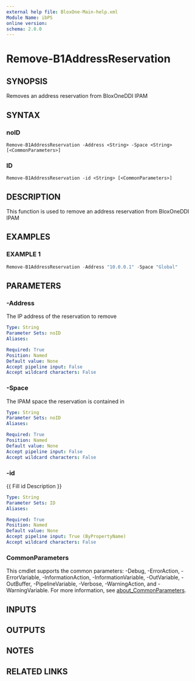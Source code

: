 ```yaml
---
external help file: BloxOne-Main-help.xml
Module Name: ibPS
online version:
schema: 2.0.0
---
```


# Remove-B1AddressReservation

## SYNOPSIS
Removes an address reservation from BloxOneDDI IPAM

## SYNTAX

### noID
```
Remove-B1AddressReservation -Address <String> -Space <String> [<CommonParameters>]
```

### ID
```
Remove-B1AddressReservation -id <String> [<CommonParameters>]
```

## DESCRIPTION
This function is used to remove an address reservation from BloxOneDDI IPAM

## EXAMPLES

### EXAMPLE 1
```powershell
Remove-B1AddressReservation -Address "10.0.0.1" -Space "Global"
```

## PARAMETERS

### -Address
The IP address of the reservation to remove

```yaml
Type: String
Parameter Sets: noID
Aliases:

Required: True
Position: Named
Default value: None
Accept pipeline input: False
Accept wildcard characters: False
```

### -Space
The IPAM space the reservation is contained in

```yaml
Type: String
Parameter Sets: noID
Aliases:

Required: True
Position: Named
Default value: None
Accept pipeline input: False
Accept wildcard characters: False
```

### -id
{{ Fill id Description }}

```yaml
Type: String
Parameter Sets: ID
Aliases:

Required: True
Position: Named
Default value: None
Accept pipeline input: True (ByPropertyName)
Accept wildcard characters: False
```

### CommonParameters
This cmdlet supports the common parameters: -Debug, -ErrorAction, -ErrorVariable, -InformationAction, -InformationVariable, -OutVariable, -OutBuffer, -PipelineVariable, -Verbose, -WarningAction, and -WarningVariable. For more information, see [about_CommonParameters](http://go.microsoft.com/fwlink/?LinkID=113216).

## INPUTS

## OUTPUTS

## NOTES

## RELATED LINKS

